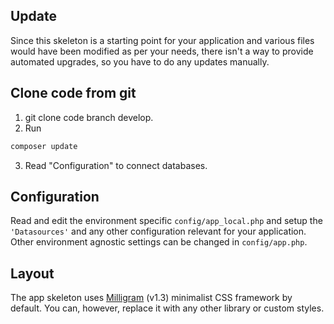 ## Update

Since this skeleton is a starting point for your application and various files
would have been modified as per your needs, there isn't a way to provide
automated upgrades, so you have to do any updates manually.

## Clone code from git
1. git clone code branch develop.
2. Run 
```bash
composer update
```
3. Read "Configuration" to connect databases.

## Configuration

Read and edit the environment specific `config/app_local.php` and setup the 
`'Datasources'` and any other configuration relevant for your application.
Other environment agnostic settings can be changed in `config/app.php`.

## Layout

The app skeleton uses [Milligram](https://milligram.io/) (v1.3) minimalist CSS
framework by default. You can, however, replace it with any other library or
custom styles.
